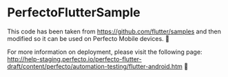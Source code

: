 # PerfectoFlutterSample

This code has been taken from https://github.com/flutter/samples and then modified so it can be used on Perfecto Mobile devices. :iphone:

For more information on deployment, please visit the following page: 
http://help-staging.perfecto.io/perfecto-flutter-draft/content/perfecto/automation-testing/flutter-android.htm :green_book:

